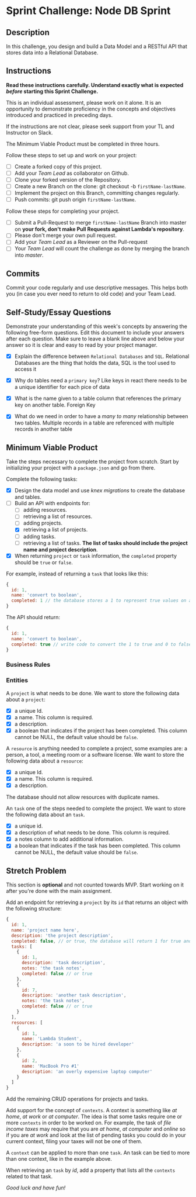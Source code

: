 # Sprint Challenge: Node DB Sprint

## Description

In this challenge, you design and build a Data Model and a RESTful API that stores data into a Relational Database.

## Instructions

**Read these instructions carefully. Understand exactly what is expected _before_ starting this Sprint Challenge.**

This is an individual assessment, please work on it alone. It is an opportunity to demonstrate proficiency in the concepts and objectives introduced and practiced in preceding days.

If the instructions are not clear, please seek support from your TL and Instructor on Slack.

The Minimum Viable Product must be completed in three hours.

Follow these steps to set up and work on your project:

- [ ] Create a forked copy of this project.
- [ ] Add your _Team Lead_ as collaborator on Github.
- [ ] Clone your forked version of the Repository.
- [ ] Create a new Branch on the clone: git checkout -b `firstName-lastName`.
- [ ] Implement the project on this Branch, committing changes regularly.
- [ ] Push commits: git push origin `firstName-lastName`.

Follow these steps for completing your project.

- [ ] Submit a Pull-Request to merge `firstName-lastName` Branch into master on **your fork, don't make Pull Requests against Lambda's repository**.
- [ ] Please don't merge your own pull request.
- [ ] Add your _Team Lead_ as a Reviewer on the Pull-request
- [ ] Your _Team Lead_ will count the challenge as done by merging the branch into _master_.

## Commits

Commit your code regularly and use descriptive messages. This helps both you (in case you ever need to return to old code) and your Team Lead.

## Self-Study/Essay Questions

Demonstrate your understanding of this week's concepts by answering the following free-form questions. Edit this document to include your answers after each question. Make sure to leave a blank line above and below your answer so it is clear and easy to read by your project manager.

- [x] Explain the difference between `Relational Databases` and `SQL`.
  Relational Databases are the thing that holds the data, SQL is the tool used to access it

- [x]  Why do tables need a `primary key`?
  Like keys in react there needs to be a unique identifier for each pice of data

- [X] What is the name given to a table column that references the primary key on another table.
  Foreign Key

- [x] What do we need in order to have a _many to many_ relationship between two tables.
  Multiple records in a table are referenced with multiple records in another table


## Minimum Viable Product

Take the steps necessary to complete the project from scratch. Start by initializing your project with a `package.json` and go from there.

Complete the following tasks:

- [x] Design the data model and use _knex migrations_ to create the database and tables.
- [ ] Build an API with endpoints for:
  - [ ] adding resources.
  - [ ] retrieving a list of resources.
  - [ ] adding projects.
  - [x] retrieving a list of projects.
  - [ ] adding tasks.
  - [ ] retrieving a list of tasks. **The list of tasks should include the project name and project description**.
- [x] When returning `project` or `task` information, the `completed` property should be `true` or `false`.

For example, instead of returning a `task` that looks like this:

```js
{
  id: 1,
  name: 'convert to boolean',
  completed: 1 // the database stores a 1 to represent true values on a boolean field
}
```

The API should return:

```js
{
  id: 1,
  name: 'convert to boolean',
  completed: true // write code to convert the 1 to true and 0 to false
}
```

### Business Rules

<!-- - a `project` can have multiple `tasks`. -->
<!-- - a `task` belongs to only one `project`. -->
<!-- - a `project` can use multiple `resources`. -->
<!-- - the same `resource` can be used in multiple `projects`. -->
<!-- - when adding `projects` the client must provide a name, the description is optional. -->
<!-- - when adding `resources` the client must provide a name, the description is optional. -->
<!-- - when adding a `task` the client must provide a description, the notes are optional. -->
<!-- - when adding a `task` the client must provide the `id` of an existing project. -->
<!-- - for `projects` and `tasks` if no value is provided for the `completed` property, the API should provide a default value of `false`. -->

### Entities

A `project` is what needs to be done. We want to store the following data about a `project`:

- [x] a unique Id.
- [x] a name. This column is required.
- [x] a description.
- [x] a boolean that indicates if the project has been completed. This column cannot be NULL, the default value should be `false`.

A `resource` is anything needed to complete a project, some examples are: a person, a tool, a meeting room or a software license. We want to store the following data about a `resource`:

- [x] a unique Id.
- [x] a name. This column is required.
- [x] a description.

The database should not allow resources with duplicate names.

An `task` one of the steps needed to complete the project. We want to store the following data about an `task`.

- [x] a unique id.
- [x] a description of what needs to be done. This column is required.
- [x] a notes column to add additional information.
- [x] a boolean that indicates if the task has been completed. This column cannot be NULL, the default value should be `false`.

## Stretch Problem

This section is **optional** and not counted towards MVP. Start working on it after you're done with the main assignment.

Add an endpoint for retrieving a `project` by its `id` that returns an object with the following structure:

```js
{
  id: 1,
  name: 'project name here',
  description: 'the project description',
  completed: false, // or true, the database will return 1 for true and 0 for false
  tasks: [
    {
      id: 1,
      description: 'task description',
      notes: 'the task notes',
      completed: false // or true
    },
    {
      id: 7,
      description: 'another task description',
      notes: 'the task notes',
      completed: false // or true
    }
  ],
  resources: [
    {
      id: 1,
      name: 'Lambda Student',
      description: 'a soon to be hired developer'
    },
    {
      id: 2,
      name: 'MacBook Pro #1'
      description: 'an overly expensive laptop computer'
    }
  ]
}
```

Add the remaining CRUD operations for projects and tasks.

<!-- Use `knex` to add _data seeding_ scripts for projects and tasks. -->

Add support for the concept of `contexts`. A context is something like _at home_, _at work_ or _at computer_. The idea is that some tasks require one or more `contexts` in order to be worked on. For example, the task of _file income taxes_ may require that you are _at home_, _at computer_ and _online_ so if you are _at work_ and look at the list of pending tasks you could do in your current context, filing your taxes will not be one of them.

A `context` can be applied to more than one `task`. An task can be tied to more than one context, like in the example above.

When retrieving an `task` by _id_, add a property that lists all the `contexts` related to that task.

_Good luck and have fun!_
